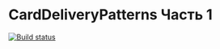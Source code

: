 # CardDeliveryPatterns Часть 1
[![Build status](https://ci.appveyor.com/api/projects/status/pq97e2v077talddu/branch/main?svg=true)](https://ci.appveyor.com/project/Semyen747/carddeliverypatterns/branch/main)

